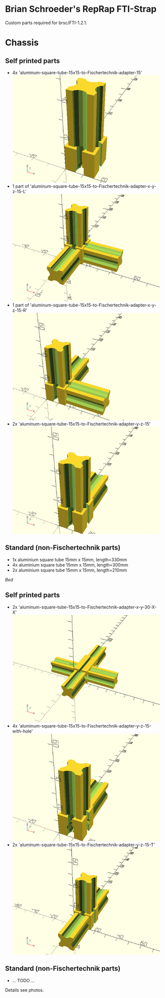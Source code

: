 
Brian Schroeder's RepRap FTI-Strap
==================================

Custom parts required for brsc/FTI-1.2.1.

# Chassis
## Self printed parts
- 4x 'aluminum-square-tube-15x15-to-Fischertechnik-adapter-15' ![aluminum-square-tube-15x15-to-Fischertechnik-adapter-15](aluminum-square-tube-15x15-to-Fischertechnik-adapter-15.png)
- 1 part of 'aluminum-square-tube-15x15-to-Fischertechnik-adapter-x-y-z-15-L' ![aluminum-square-tube-15x15-to-Fischertechnik-adapter-x-y-z-15-L](aluminum-square-tube-15x15-to-Fischertechnik-adapter-x-y-z-15-L.png)
- 1 part of 'aluminum-square-tube-15x15-to-Fischertechnik-adapter-x-y-z-15-R' ![aluminum-square-tube-15x15-to-Fischertechnik-adapter-x-y-z-15-R](aluminum-square-tube-15x15-to-Fischertechnik-adapter-x-y-z-15-R.png)
- 2x 'aluminum-square-tube-15x15-to-Fischertechnik-adapter-y-z-15' ![aluminum-square-tube-15x15-to-Fischertechnik-adapter-y-z-15](aluminum-square-tube-15x15-to-Fischertechnik-adapter-y-z-15.png)

## Standard (non-Fischertechnik parts)
- 1x aluminium square tube 15mm x 15mm, length=330mm
- 4x aluminium square tube 15mm x 15mm, length=300mm
- 2x aluminium square tube 15mm x 15mm, length=210mm

_Bed_
## Self printed parts
- 2x 'aluminum-square-tube-15x15-to-Fischertechnik-adapter-x-y-30-X-X' ![aluminum-square-tube-15x15-to-Fischertechnik-adapter-x-y-30-X-X](aluminum-square-tube-15x15-to-Fischertechnik-adapter-x-y-30-X-X.png)
- 4x 'aluminum-square-tube-15x15-to-Fischertechnik-adapter-y-z-15-with-hole' ![aluminum-square-tube-15x15-to-Fischertechnik-adapter-y-z-15-with-hole](aluminum-square-tube-15x15-to-Fischertechnik-adapter-y-z-15-with-hole.png)
- 2x 'aluminum-square-tube-15x15-to-Fischertechnik-adapter-y-z-15-T' ![aluminum-square-tube-15x15-to-Fischertechnik-adapter-y-z-15-T](aluminum-square-tube-15x15-to-Fischertechnik-adapter-y-z-15-T.png)

## Standard (non-Fischertechnik parts)
- ... TODO ...

Details see photos.
